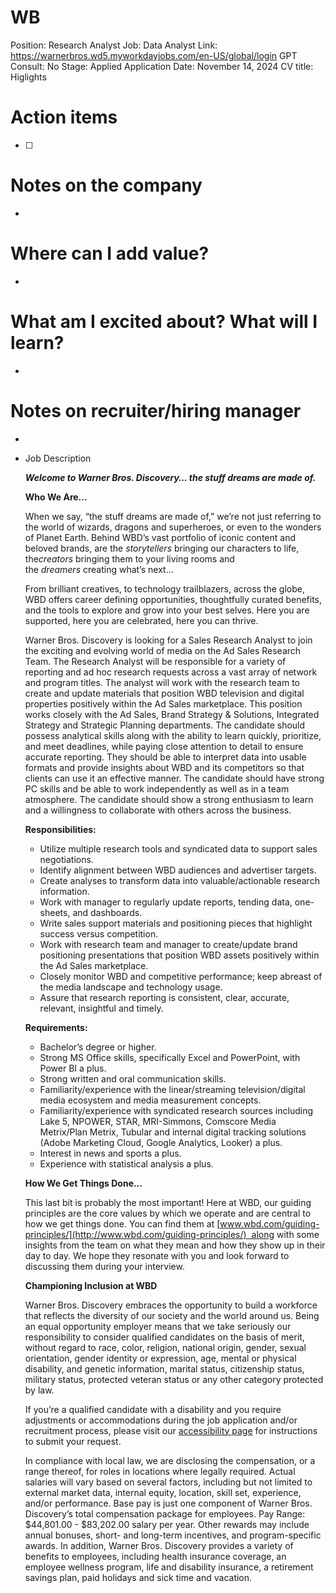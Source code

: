 # WB

Position: Research Analyst
Job: Data Analyst
Link: https://warnerbros.wd5.myworkdayjobs.com/en-US/global/login
GPT Consult: No
Stage: Applied
Application Date: November 14, 2024
CV title: Higlights

# Action items

- [ ]  

# Notes on the company

- 

# Where can I add value?

- 

# What am I excited about? What will I learn?

- 

# Notes on recruiter/hiring manager

- 

- Job Description
    
    ***Welcome to Warner Bros. Discovery… the stuff dreams are made of.***
    
    **Who We Are…**
    
    When we say, “the stuff dreams are made of,” we’re not just referring to the world of wizards, dragons and superheroes, or even to the wonders of Planet Earth. Behind WBD’s vast portfolio of iconic content and beloved brands, are the *storytellers* bringing our characters to life, the*creators* bringing them to your living rooms and the *dreamers* creating what’s next…
    
    From brilliant creatives, to technology trailblazers, across the globe, WBD offers career defining opportunities, thoughtfully curated benefits, and the tools to explore and grow into your best selves. Here you are supported, here you are celebrated, here you can thrive.
    
    Warner Bros. Discovery is looking for a Sales Research Analyst to join the exciting and evolving world of media on the Ad Sales Research Team. The Research Analyst will be responsible for a variety of reporting and ad hoc research requests across a vast array of network and program titles. The analyst will work with the research team to create and update materials that position WBD television and digital properties positively within the Ad Sales marketplace. This position works closely with the Ad Sales, Brand Strategy & Solutions, Integrated Strategy and Strategic Planning departments. The candidate should possess analytical skills along with the ability to learn quickly, prioritize, and meet deadlines, while paying close attention to detail to ensure accurate reporting. They should be able to interpret data into usable formats and provide insights about WBD and its competitors so that clients can use it an effective manner. The candidate should have strong PC skills and be able to work independently as well as in a team atmosphere. The candidate should show a strong enthusiasm to learn and a willingness to collaborate with others across the business.
    
    **Responsibilities:**
    
    - Utilize multiple research tools and syndicated data to support sales negotiations.
    - Identify alignment between WBD audiences and advertiser targets.
    - Create analyses to transform data into valuable/actionable research information.
    - Work with manager to regularly update reports, tending data, one-sheets, and dashboards.
    - Write sales support materials and positioning pieces that highlight success versus competition.
    - Work with research team and manager to create/update brand positioning presentations that position WBD assets positively within the Ad Sales marketplace.
    - Closely monitor WBD and competitive performance; keep abreast of the media landscape and technology usage.
    - Assure that research reporting is consistent, clear, accurate, relevant, insightful and timely.
    
    **Requirements:**
    
    - Bachelor’s degree or higher.
    - Strong MS Office skills, specifically Excel and PowerPoint, with Power BI a plus.
    - Strong written and oral communication skills.
    - Familiarity/experience with the linear/streaming television/digital media ecosystem and media measurement concepts.
    - Familiarity/experience with syndicated research sources including Lake 5, NPOWER, STAR, MRI-Simmons, Comscore Media Metrix/Plan Metrix, Tubular and internal digital tracking solutions (Adobe Marketing Cloud, Google Analytics, Looker) a plus.
    - Interest in news and sports a plus.
    - Experience with statistical analysis a plus.
    
    **How We Get Things Done…**
    
    This last bit is probably the most important! Here at WBD, our guiding principles are the core values by which we operate and are central to how we get things done. You can find them at [www.wbd.com/guiding-principles/](http://www.wbd.com/guiding-principles/)  along with some insights from the team on what they mean and how they show up in their day to day. We hope they resonate with you and look forward to discussing them during your interview.
    
    **Championing Inclusion at WBD**
    
    Warner Bros. Discovery embraces the opportunity to build a workforce that reflects the diversity of our society and the world around us. Being an equal opportunity employer means that we take seriously our responsibility to consider qualified candidates on the basis of merit, without regard to race, color, religion, national origin, gender, sexual orientation, gender identity or expression, age, mental or physical disability, and genetic information, marital status, citizenship status, military status, protected veteran status or any other category protected by law.
    
    If you’re a qualified candidate with a disability and you require adjustments or accommodations during the job application and/or recruitment process, please visit our [accessibility page](https://careers.wbd.com/global/en/accessibility) for instructions to submit your request.
    
    In compliance with local law, we are disclosing the compensation, or a range thereof, for roles in locations where legally required. Actual salaries will vary based on several factors, including but not limited to external market data, internal equity, location, skill set, experience, and/or performance. Base pay is just one component of Warner Bros. Discovery’s total compensation package for employees. Pay Range: $44,801.00 - $83,202.00 salary per year. Other rewards may include annual bonuses, short- and long-term incentives, and program-specific awards. In addition, Warner Bros. Discovery provides a variety of benefits to employees, including health insurance coverage, an employee wellness program, life and disability insurance, a retirement savings plan, paid holidays and sick time and vacation.